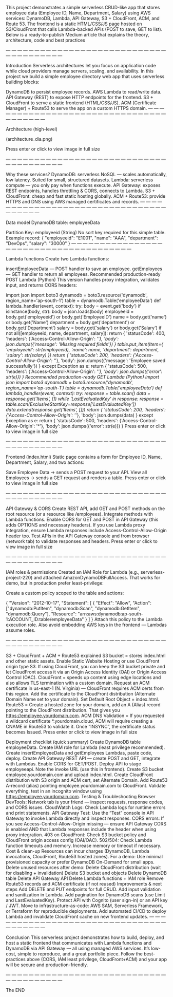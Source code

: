 This project demonstrates a simple serverless CRUD-like app that stores employee data (Employee ID, Name, Department, Salary) using AWS services: DynamoDB, Lambda, API Gateway, S3 + CloudFront, ACM, and Route 53. The frontend is a static HTML/CSS/JS page hosted on S3/CloudFront that calls Lambda-backed APIs (POST to save, GET to list). Below is a ready-to-publish Medium article that explains the theory, architecture, code and best practices

— — — — — — — — — — — — — — — — — — — — — — — — — — — — — — — — — — — — — —

Introduction
Serverless architectures let you focus on application code while cloud providers manage servers, scaling, and availability. In this project we build a simple employee directory web app that uses serverless building blocks:

DynamoDB to persist employee records.
AWS Lambda to read/write data.
API Gateway (REST) to expose HTTP endpoints for the frontend.
S3 + CloudFront to serve a static frontend (HTML/CSS/JS).
ACM (Certificate Manager) + Route53 to serve the app on a custom HTTPS domain.
— — — — — — — — — — — — — — — — — — — — — — — — — — — — — — — — — — — — — —

Architecture (high-level)

(architecture_dia.png)

Press enter or click to view image in full size

— — — — — — — — — — — — — — — — — — — — — — — — — — — — — — — — — — — — — —

Why these services?
DynamoDB: serverless NoSQL — scales automatically, low latency. Suited for small, structured datasets.
Lambda: serverless compute — you only pay when functions execute.
API Gateway: exposes REST endpoints, handles throttling & CORS, connects to Lambda.
S3 + CloudFront: cheap and fast static hosting globally.
ACM + Route53: provide HTTPS and DNS using AWS managed certificates and records.
— — — — — — — — — — — — — — — — — — — — — — — — — — — — — — — — — — — — — —

Data model
DynamoDB table: employeeData

Partition Key: employeeid (String)
No sort key required for this simple table.
Example record:
{
  "employeeid": "E1001",
  "name": "AAA",
  "department": "DevOps",
  "salary": "30000"
}
— — — — — — — — — — — — — — — — — — — — — — — — — — — — — — — — — — — — — —

Lambda functions
Create two Lambda functions:

insertEmployeeData — POST handler to save an employee.
getEmployees — GET handler to return all employees.
Recommended production-ready POST Lambda (Python)
This version handles proxy integration, validates input, and returns CORS headers:

import json
import boto3
dynamodb = boto3.resource('dynamodb', region_name='ap-south-1')
table = dynamodb.Table('employeeData')
def lambda_handler(event, context):
    try:
        body = event.get('body')
        if isinstance(body, str):
            body = json.loads(body)
        employeeid = body.get('employeeid') or body.get('EmployeeID')
        name = body.get('name') or body.get('Name')
        department = body.get('department') or body.get('Department')
        salary = body.get('salary') or body.get('Salary')
        if not all([employeeid, name, department, salary]):
            return {
                'statusCode': 400,
                'headers': {'Access-Control-Allow-Origin': '*'},
                'body': json.dumps({'message': 'Missing required fields'})
            }
        table.put_item(Item={
            'employeeid': str(employeeid),
            'name': name,
            'department': department,
            'salary': str(salary)
        })
        return {
            'statusCode': 200,
            'headers': {'Access-Control-Allow-Origin': '*'},
            'body': json.dumps({'message': 'Employee saved successfully'})
        }
    except Exception as e:
        return {
            'statusCode': 500,
            'headers': {'Access-Control-Allow-Origin': '*'},
            'body': json.dumps({'error': str(e)})
        }
Recommended production-ready GET Lambda (Python)
import json
import boto3
dynamodb = boto3.resource('dynamodb', region_name='ap-south-1')
table = dynamodb.Table('employeeData')
def lambda_handler(event, context):
    try:
        response = table.scan()
        data = response.get('Items', [])
        while 'LastEvaluatedKey' in response:
            response = table.scan(ExclusiveStartKey=response['LastEvaluatedKey'])
            data.extend(response.get('Items', []))
        return {
            'statusCode': 200,
            'headers': {'Access-Control-Allow-Origin': '*'},
            'body': json.dumps(data)
        }
    except Exception as e:
        return {
            'statusCode': 500,
            'headers': {'Access-Control-Allow-Origin': '*'},
            'body': json.dumps({'error': str(e)})
        }
Press enter or click to view image in full size

— — — — — — — — — — — — — — — — — — — — — — — — — — — — — — — — — — — — — —

Frontend (index.html)
Static page contains a form for Employee ID, Name, Department, Salary, and two actions:

Save Employee Data → sends a POST request to your API.
View all Employees → sends a GET request and renders a table.
Press enter or click to view image in full size

— — — — — — — — — — — — — — — — — — — — — — — — — — — — — — — — — — — — — —

API Gateway & CORS
Create REST API, add GET and POST methods on the root resource (or a resource like /employees).
Integrate methods with Lambda functions.
Enable CORS for GET and POST in API Gateway (this adds OPTIONS and necessary headers).
If you use Lambda proxy integration, ensure Lambda responses include Access-Control-Allow-Origin header too.
Test APIs in the API Gateway console and from browser (network tab) to validate responses and headers.
Press enter or click to view image in full size

— — — — — — — — — — — — — — — — — — — — — — — — — — — — — — — — — — — — — —

IAM roles & permissions
Created an IAM Role for Lambda (e.g., serverless-project-220) and attached AmazonDynamoDBFullAccess. That works for demo, but in production prefer least-privilege:

Create a custom policy scoped to the table and actions:

{
  "Version": "2012-10-17",
  "Statement": [
    {
      "Effect": "Allow",
      "Action": ["dynamodb:PutItem", "dynamodb:Scan", "dynamodb:GetItem", "dynamodb:Query"],
      "Resource": "arn:aws:dynamodb:ap-south-1:ACCOUNT_ID:table/employeeData"
    }
  ]
}
Attach this policy to the Lambda execution role. Also avoid embedding AWS keys in the frontend — Lambdas assume roles.

— — — — — — — — — — — — — — — — — — — — — — — — — — — — — — — — — — — — — —

S3 + CloudFront + ACM + Route53 explained
S3 bucket = stores index.html and other static assets.
Enable Static Website Hosting or use CloudFront origin type S3.
If using CloudFront, you can keep the S3 bucket private and let CloudFront access it via an Origin Access Identity (OAI) or Origin Access Control (OAC).
CloudFront = speeds up content using edge locations and also allows TLS termination with a custom domain.
Request an ACM certificate in us-east-1 (N. Virginia) — CloudFront requires ACM certs from this region.
Add the certificate to the CloudFront distribution (Alternate Domain Name set to your domain).
Set Default Root Object = index.html.
Route53 = Create a hosted zone for your domain, add an A (Alias) record pointing to the CloudFront distribution. That gives you https://employee.yourdomain.com.
ACM DNS Validation = If you requested a wildcard certificate *.yourdomain.cloud, ACM will require creating a CNAME in Route53 to validate it. Once “INSYNC”, the certificate status becomes Issued.
Press enter or click to view image in full size

Deployment checklist (quick summary)
Create DynamoDB table employeeData.
Create IAM role for Lambda (least privilege recommended).
Create insertEmployeeData and getEmployees Lambdas, paste code, deploy.
Create API Gateway REST API — create POST and GET, integrate with Lambdas.
Enable CORS for GET/POST.
Deploy API to stage employeeapi. Note the invoke URL (use this in frontend).
Create S3 bucket employee.yourdomain.com and upload index.html.
Create CloudFront distribution with S3 origin and ACM cert, set Alternate Domain.
Add Route53 A-record (alias) pointing employee.yourdomain.com to CloudFront.
Validate everything, test in an incognito window using https://employee.yourdomain.com.
Testing & Troubleshooting
Browser DevTools: Network tab is your friend — inspect requests, response codes, and CORS issues.
CloudWatch Logs: Check Lambda logs for runtime errors and print statements.
API Gateway Test: Use the “Test” console in API Gateway to invoke Lambda directly and inspect responses.
CORS errors: If you see Access-Control-Allow-Origin missing — ensure API Gateway CORS is enabled AND that Lambda responses include the header when using proxy integration.
403 on CloudFront: Check S3 bucket policy and CloudFront origin access config (OAI/OAC).
502/504: Check Lambda function timeouts and memory. Increase memory or timeout if necessary.
Cost & clean-up
Resources can incur charges (DynamoDB, Lambda invocations, CloudFront, Route53 hosted zones). For a demo:
Use minimal provisioned capacity or prefer DynamoDB On-Demand for small apps.
Delete unused resources after demo:
Delete CloudFront distribution (wait for disabling + invalidation)
Delete S3 bucket and objects
Delete DynamoDB table
Delete API Gateway API
Delete Lambda functions + IAM role
Remove Route53 records and ACM certificate (if not reused)
Improvements & next steps
Add DELETE and PUT endpoints for full CRUD.
Add input validation and sanitization in Lambda.
Add pagination for DynamoDB scans (use Limit and LastEvaluatedKey).
Protect API with Cognito (user sign-in) or an API key / JWT.
Move to infrastructure-as-code: AWS SAM, Serverless Framework, or Terraform for reproducible deployments.
Add automated CI/CD to deploy Lambda and invalidate CloudFront cache on new frontend updates.
— — — — — — — — — — — — — — — — — — — — — — — — — — — — — — — — — — — — — —

Conclusion
This serverless project demonstrates how to build, deploy, and host a static frontend that communicates with Lambda functions and DynamoDB via API Gateway — all using managed AWS services. It’s low-cost, simple to reproduce, and a great portfolio piece. Follow the best-practices above (CORS, IAM least privilege, CloudFront+ACM) and your app will be secure and production-friendly.

— — — — — — — — — — — — — — — — — — — — — — — — — — — — — — — — — — — — — —

The END
